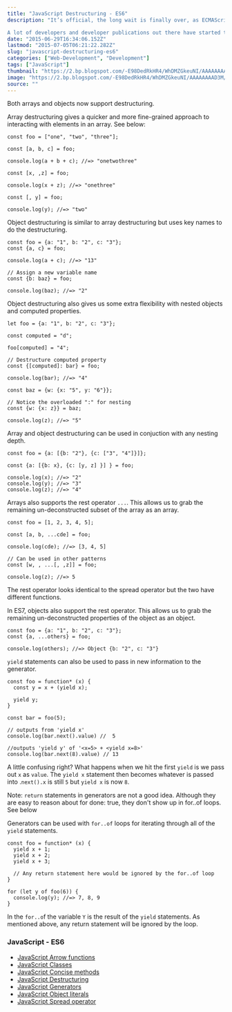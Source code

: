 ```yaml
---
title: "JavaScript Destructuring - ES6"
description: "It’s official, the long wait is finally over, as ECMAScript 6 has been approved as a new standard. The anticipation for this approval has been running wild in the community for months, and years for others. While the evolutionary progress of the language was slow at first, the last few years have seen an incredible growth rate.

A lot of developers and developer publications out there have started to write more concisely about the ES6 standard, and what kind of changes one can expect. The new standard is known under the names of ECMAScript 2015, ES6, and JavaScript Harmony."
date: "2015-06-29T16:34:06.152Z"
lastmod: "2015-07-05T06:21:22.282Z"
slug: "javascript-destructuring-es6"
categories: ["Web-Development", "Development"]
tags: ["JavaScript"]
thumbnail: "https://2.bp.blogspot.com/-E98DedRkHR4/WhDMZGkeuNI/AAAAAAAAD3M/gIgMNbULznkvrrlyoiRpOpT-L0wOFhtfQCLcBGAs/s400/ecmascript6.JPG"
image: "https://2.bp.blogspot.com/-E98DedRkHR4/WhDMZGkeuNI/AAAAAAAAD3M/gIgMNbULznkvrrlyoiRpOpT-L0wOFhtfQCLcBGAs/s1600/ecmascript6.JPG"
source: ""
---
```



Both arrays and objects now support destructuring.

Array destructuring gives a quicker and more fine-grained approach to interacting with elements in an array. See below:

    const foo = ["one", "two", "three"];

    const [a, b, c] = foo;

    console.log(a + b + c); //=> "onetwothree"

    const [x, ,z] = foo;

    console.log(x + z); //=> "onethree"

    const [, y] = foo;

    console.log(y); //=> "two"

Object destructuring is similar to array destructuring but uses key names to do the destructuring.

    const foo = {a: "1", b: "2", c: "3"};
    const {a, c} = foo;

    console.log(a + c); //=> "13"

    // Assign a new variable name
    const {b: baz} = foo;

    console.log(baz); //=> "2"

Object destructuring also gives us some extra flexibility with nested objects and computed properties.

    let foo = {a: "1", b: "2", c: "3"};

    const computed = "d";

    foo[computed] = "4";

    // Destructure computed property
    const {[computed]: bar} = foo;

    console.log(bar); //=> "4"

    const baz = {w: {x: "5", y: "6"}};

    // Notice the overloaded ":" for nesting
    const {w: {x: z}} = baz;

    console.log(z); //=> "5"

Array and object destructuring can be used in conjuction with any nesting depth.

    const foo = {a: [{b: "2"}, {c: ["3", "4"]}]};

    const {a: [{b: x}, {c: [y, z] }] } = foo;

    console.log(x); //=> "2"
    console.log(y); //=> "3"
    console.log(z); //=> "4"

Arrays also supports the rest operator `...`. This allows us to grab the remaining un-deconstructed subset of the array as an array.

    const foo = [1, 2, 3, 4, 5];

    const [a, b, ...cde] = foo;

    console.log(cde); //=> [3, 4, 5]

    // Can be used in other patterns
    const [w, , ...[, ,z]] = foo;

    console.log(z); //=> 5

The rest operator looks identical to the spread operator but the two have different functions.

In ES7, objects also support the rest operator. This allows us to grab the remaining un-deconstructed properties of the object as an object.

    const foo = {a: "1", b: "2", c: "3"};
    const {a, ...others} = foo;

    console.log(others); //=> Object {b: "2", c: "3"}

`yield` statements can also be used to pass in new information to the generator.

    const foo = function* (x) {
      const y = x + (yield x);

      yield y;
    }

    const bar = foo(5);

    // outputs from 'yield x'
    console.log(bar.next().value) //  5 

    //outputs 'yield y' of '<x=5> + <yield x=8>'
    console.log(bar.next(8).value) // 13

A little confusing right? What happens when we hit the first `yield` is we pass out `x` as `value`. The `yield x` statement then becomes whatever is passed into .`next().x` is still `5` but `yield x` is now `8`.

Note: `return` statements in generators are not a good idea. Although they are easy to reason about for done: true, they don't show up in for..of loops. See below

Generators can be used with `for..of` loops for iterating through all of the `yield` statements.

    const foo = function* (x) {
      yield x + 1;
      yield x + 2;
      yield x + 3;

      // Any return statement here would be ignored by the for..of loop
    }

    for (let y of foo(6)) {
      console.log(y); //=> 7, 8, 9
    }

In the `for..o`f the variable `Y` is the result of the `yield` statements. As mentioned above, any return statement will be ignored by the loop.

### JavaScript - ES6

*   [JavaScript Arrow functions](http://websnippet.io/articles/javascript/javascript-arrow-functions-es6)
*   [JavaScript Classes](http://websnippet.io/articles/javascript/javascript-classes-es6)
*   [JavaScript Concise methods](http://websnippet.io/articles/javascript/javascript-concise-methods-es6)
*   [JavaScript Destructuring](http://websnippet.io/articles/javascript/javascript-destructuring-es6)
*   [JavaScript Generators](http://websnippet.io/articles/javascript/javascript-generators-es6)
*   [JavaScript Object literals](http://websnippet.io/articles/javascript/javascript-object-literals-es6)
*   [JavaScript Spread operator](http://websnippet.io/articles/javascript/javascript-spread-operator-es6)